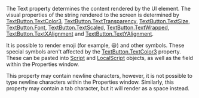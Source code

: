The Text property determines the content rendered by the UI element. The
visual properties of the string rendered to the screen is determined by
[TextButton.TextColor3](https://create.roblox.com/docs/reference/engine/classes/TextButton#TextColor3), [TextButton.TextTransparency](https://create.roblox.com/docs/reference/engine/classes/TextButton#TextTransparency),
[TextButton.TextSize](https://create.roblox.com/docs/reference/engine/classes/TextButton#TextSize), [TextButton.Font](https://create.roblox.com/docs/reference/engine/classes/TextButton#Font), [TextButton.TextScaled](https://create.roblox.com/docs/reference/engine/classes/TextButton#TextScaled),
[TextButton.TextWrapped](https://create.roblox.com/docs/reference/engine/classes/TextButton#TextWrapped), [TextButton.TextXAlignment](https://create.roblox.com/docs/reference/engine/classes/TextButton#TextXAlignment) and
[TextButton.TextYAlignment](https://create.roblox.com/docs/reference/engine/classes/TextButton#TextYAlignment).

It is possible to render emoji (for example, 😃) and other symbols. These
special symbols aren't affected by the [TextButton.TextColor3](https://create.roblox.com/docs/reference/engine/classes/TextButton#TextColor3) property.
These can be pasted into [Script](https://create.roblox.com/docs/reference/engine/classes/Script) and [LocalScript](https://create.roblox.com/docs/reference/engine/classes/LocalScript) objects, as well as
the field within the Properties window.

This property may contain newline characters, however, it is not possible
to type newline characters within the Properties window. Similarly, this
property may contain a tab character, but it will render as a space
instead.